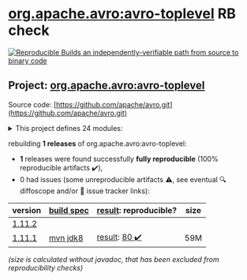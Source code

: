 [org.apache.avro:avro-toplevel](https://central.sonatype.com/artifact/org.apache.avro/avro-toplevel/1.11.1/versions) RB check
=======

[![Reproducible Builds](https://reproducible-builds.org/images/logos/rb.svg) an independently-verifiable path from source to binary code](https://reproducible-builds.org/)

## Project: [org.apache.avro:avro-toplevel](https://central.sonatype.com/artifact/org.apache.avro/avro-toplevel/1.11.1/versions)

Source code: [https://github.com/apache/avro.git](https://github.com/apache/avro.git)

<details><summary>This project defines 24 modules:</summary>

* [org.apache.avro:avro](https://central.sonatype.com/artifact/org.apache.avro/avro/1.11.1)
* [org.apache.avro:avro-android](https://central.sonatype.com/artifact/org.apache.avro/avro-android/1.11.1)
* [org.apache.avro:avro-archetypes-parent](https://central.sonatype.com/artifact/org.apache.avro/avro-archetypes-parent/1.11.1)
* [org.apache.avro:avro-codegen-test](https://central.sonatype.com/artifact/org.apache.avro/avro-codegen-test/1.11.1)
* [org.apache.avro:avro-compiler](https://central.sonatype.com/artifact/org.apache.avro/avro-compiler/1.11.1)
* [org.apache.avro:avro-grpc](https://central.sonatype.com/artifact/org.apache.avro/avro-grpc/1.11.1)
* [org.apache.avro:avro-integration-test](https://central.sonatype.com/artifact/org.apache.avro/avro-integration-test/1.11.1)
* [org.apache.avro:avro-ipc](https://central.sonatype.com/artifact/org.apache.avro/avro-ipc/1.11.1)
* [org.apache.avro:avro-ipc-jetty](https://central.sonatype.com/artifact/org.apache.avro/avro-ipc-jetty/1.11.1)
* [org.apache.avro:avro-ipc-netty](https://central.sonatype.com/artifact/org.apache.avro/avro-ipc-netty/1.11.1)
* [org.apache.avro:avro-mapred](https://central.sonatype.com/artifact/org.apache.avro/avro-mapred/1.11.1)
* [org.apache.avro:avro-maven-plugin](https://central.sonatype.com/artifact/org.apache.avro/avro-maven-plugin/1.11.1)
* [org.apache.avro:avro-parent](https://central.sonatype.com/artifact/org.apache.avro/avro-parent/1.11.1)
* [org.apache.avro:avro-perf](https://central.sonatype.com/artifact/org.apache.avro/avro-perf/1.11.1)
* [org.apache.avro:avro-protobuf](https://central.sonatype.com/artifact/org.apache.avro/avro-protobuf/1.11.1)
* [org.apache.avro:avro-service-archetype](https://central.sonatype.com/artifact/org.apache.avro/avro-service-archetype/1.11.1)
* [org.apache.avro:avro-test-custom-conversions](https://central.sonatype.com/artifact/org.apache.avro/avro-test-custom-conversions/1.11.1)
* [org.apache.avro:avro-thrift](https://central.sonatype.com/artifact/org.apache.avro/avro-thrift/1.11.1)
* [org.apache.avro:avro-tools](https://central.sonatype.com/artifact/org.apache.avro/avro-tools/1.11.1)
* [org.apache.avro:avro-toplevel](https://central.sonatype.com/artifact/org.apache.avro/avro-toplevel/1.11.1)
* [org.apache.avro:trevni-avro](https://central.sonatype.com/artifact/org.apache.avro/trevni-avro/1.11.1)
* [org.apache.avro:trevni-core](https://central.sonatype.com/artifact/org.apache.avro/trevni-core/1.11.1)
* [org.apache.avro:trevni-doc](https://central.sonatype.com/artifact/org.apache.avro/trevni-doc/1.11.1)
* [org.apache.avro:trevni-java](https://central.sonatype.com/artifact/org.apache.avro/trevni-java/1.11.1)
</details>

rebuilding **1 releases** of org.apache.avro:avro-toplevel:
- **1** releases were found successfully **fully reproducible** (100% reproducible artifacts :heavy_check_mark:),
- 0 had issues (some unreproducible artifacts :warning:, see eventual :mag: diffoscope and/or :memo: issue tracker links):

| version | [build spec](/BUILDSPEC.md) | [result](https://reproducible-builds.org/docs/jvm/): reproducible? | size |
| -- | --------- | ------ | -- |
| [1.11.2](https://central.sonatype.com/artifact/org.apache.avro/avro-toplevel/1.11.2/pom) | | | |
| [1.11.1](https://central.sonatype.com/artifact/org.apache.avro/avro-toplevel/1.11.1/pom) | [mvn jdk8](avro-1.11.1.buildspec) | [result](avro-toplevel-1.11.1.buildinfo): [80 :heavy_check_mark: ](avro-toplevel-1.11.1.buildcompare) | 59M |

<i>(size is calculated without javadoc, that has been excluded from reproducibility checks)</i>
